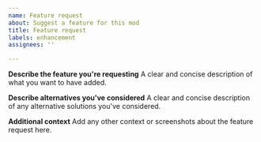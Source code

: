 ```yaml
---
name: Feature request
about: Suggest a feature for this mod
title: Feature request
labels: enhancement
assignees: ''

---
```


**Describe the feature you're requesting**
A clear and concise description of what you want to have added.

**Describe alternatives you've considered**
A clear and concise description of any alternative solutions you've considered.

**Additional context**
Add any other context or screenshots about the feature request here.
